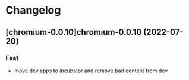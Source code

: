 # Changelog


## [chromium-0.0.10]chromium-0.0.10 (2022-07-20)

### Feat

- move dev apps to incubator and remove bad content from dev
